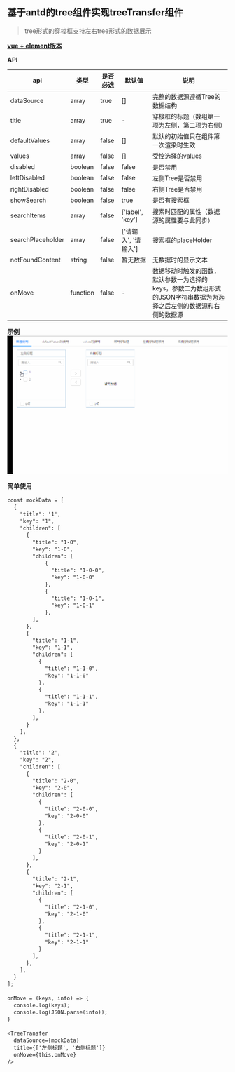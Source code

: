 ## 基于antd的tree组件实现treeTransfer组件
> tree形式的穿梭框支持左右tree形式的数据展示

**[vue + element版本](https://github.com/dyxweb/vueTreeTransfer)**

**API**

| api | 类型 | 是否必选 | 默认值 | 说明 |
| --- | --- | --- | --- | --- |
| dataSource | array | true | [] | 完整的数据源遵循Tree的数据结构 |
| title | array | true | - | 穿梭框的标题（数组第一项为左侧，第二项为右侧）|
| defaultValues | array | false | [] | 默认的初始值只在组件第一次渲染时生效 |
| values | array | false | [] | 受控选择的values |
| disabled | boolean | false | false | 是否禁用 | 
| leftDisabled | boolean | false | false | 左侧Tree是否禁用 | 
| rightDisabled | boolean | false | false | 右侧Tree是否禁用 | 
| showSearch | boolean | false | true | 是否有搜索框 |
| searchItems | array | false | ['label', 'key'] | 搜索时匹配的属性（数据源的属性要与此同步）|
| searchPlaceholder | array | false | ['请输入', '请输入'] | 搜索框的placeHolder |
| notFoundContent | string | false | 暂无数据 | 无数据时的显示文本 |
| onMove | function | false | - | 数据移动时触发的函数， 默认参数一为选择的keys，参数二为数组形式的JSON字符串数据为为选择之后左侧的数据源和右侧的数据源 |

**示例**
![简单示例](./treeTransfer.gif "简单示例")

**简单使用**
```
const mockData = [
  {
    "title": '1',
    "key": "1",
    "children": [
      {
        "title": "1-0",
        "key": "1-0",
        "children": [
            {
              "title": "1-0-0",
              "key": "1-0-0"
            },
            {
              "title": "1-0-1",
              "key": "1-0-1"
            },
        ],
      },
      {
        "title": "1-1",
        "key": "1-1",
        "children": [
          {
            "title": "1-1-0",
            "key": "1-1-0"
          },
          {
            "title": "1-1-1",
            "key": "1-1-1"
          },
        ],
      }
    ],
  },
  {
    "title": '2',
    "key": "2",
    "children": [
      {
        "title": "2-0",
        "key": "2-0",
        "children": [
          {
            "title": "2-0-0",
            "key": "2-0-0"
          },
          {
            "title": "2-0-1",
            "key": "2-0-1"
          }
        ],
      },
      {
        "title": "2-1",
        "key": "2-1",
        "children": [
          {
            "title": "2-1-0",
            "key": "2-1-0"
          },
          {
            "title": "2-1-1",
            "key": "2-1-1"
          }
        ],
      },
    ],
  }
];

onMove = (keys, info) => {
  console.log(keys);
  console.log(JSON.parse(info));
}

<TreeTransfer
  dataSource={mockData}
  title={['左侧标题', '右侧标题']}
  onMove={this.onMove}
/>
```

